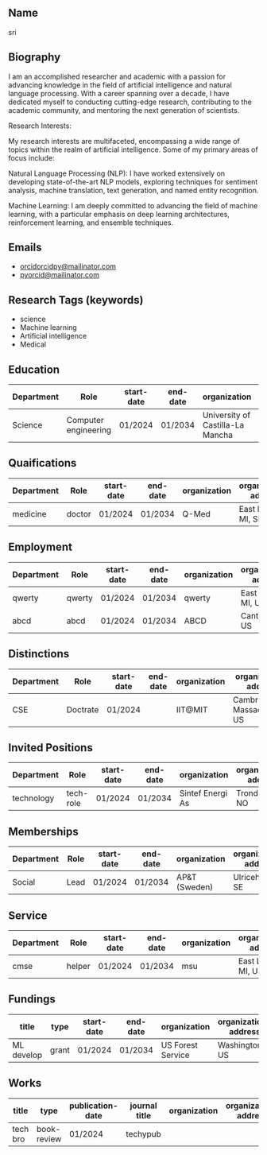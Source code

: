 ## Name

sri

## Biography

I am an accomplished researcher and academic with a passion for advancing knowledge in the field of artificial intelligence and natural language processing. With a career spanning over a decade, I have dedicated myself to conducting cutting-edge research, contributing to the academic community, and mentoring the next generation of scientists.

Research Interests:

My research interests are multifaceted, encompassing a wide range of topics within the realm of artificial intelligence. Some of my primary areas of focus include:

Natural Language Processing (NLP): I have worked extensively on developing state-of-the-art NLP models, exploring techniques for sentiment analysis, machine translation, text generation, and named entity recognition.

Machine Learning: I am deeply committed to advancing the field of machine learning, with a particular emphasis on deep learning architectures, reinforcement learning, and ensemble techniques.

## Emails

- orcidorcidpy@mailinator.com
- pyorcid@mailinator.com

## Research Tags (keywords)

- science
- Machine learning
- Artificial intelligence
- Medical

## Education

| Department | Role | start-date | end-date | organization | organization-address | url |
| --- | --- | --- | --- | --- | --- | --- |
| Science | Computer engineering | 01/2024 | 01/2034 | University of Castilla-La Mancha | Ciudad Real, US, LB | http://asdadg.com |

## Quaifications

| Department | Role | start-date | end-date | organization | organization-address | url |
| --- | --- | --- | --- | --- | --- | --- |
| medicine | doctor | 01/2024 | 01/2034 | Q-Med | East Lansing, MI, SE | http://asfadg.com |

## Employment

| Department | Role | start-date | end-date | organization | organization-address | url |
| --- | --- | --- | --- | --- | --- | --- |
| qwerty | qwerty | 01/2024 | 01/2034 | qwerty | East Lansing, MI, US | http://qwerty.com |
| abcd | abcd | 01/2024 | 01/2034 | ABCD | Canton, Ohio, US | http://abcd.com |

## Distinctions

| Department | Role | start-date | end-date | organization | organization-address | url |
| --- | --- | --- | --- | --- | --- | --- |
| CSE | Doctrate | 01/2024 |  | IIT@MIT | Cambridge, Massachusetts, US | http://asfs.com |

## Invited Positions

| Department | Role | start-date | end-date | organization | organization-address | url |
| --- | --- | --- | --- | --- | --- | --- |
| technology | tech-role | 01/2024 | 01/2034 | Sintef Energi As | Trondheim, NO | http://asfasf.com |

## Memberships

| Department | Role | start-date | end-date | organization | organization-address | url |
| --- | --- | --- | --- | --- | --- | --- |
| Social | Lead | 01/2024 | 01/2034 | AP&T (Sweden) | Ulricehamn, SE | http://asfa.com |

## Service

| Department | Role | start-date | end-date | organization | organization-address | url |
| --- | --- | --- | --- | --- | --- | --- |
| cmse | helper | 01/2024 | 01/2034 | msu | East Lansing, MI, US | http://asdf.com |

## Fundings

| title | type | start-date | end-date | organization | organization-address | url |
| --- | --- | --- | --- | --- | --- | --- |
| ML develop | grant | 01/2024 | 01/2034 | US Forest Service | Washington, US | http://asfdf.com |

## Works

| title | type | publication-date | journal title | organization | organization-address | url |
| --- | --- | --- | --- | --- | --- | --- |
| tech bro | book-review | 01/2024 | techypub |  |  | http://asfasf.com |

